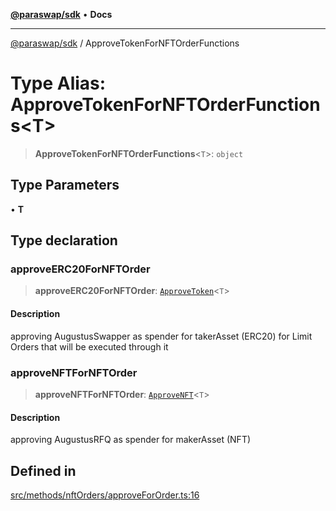 [**@paraswap/sdk**](../README.md) • **Docs**

***

[@paraswap/sdk](../globals.md) / ApproveTokenForNFTOrderFunctions

# Type Alias: ApproveTokenForNFTOrderFunctions\<T\>

> **ApproveTokenForNFTOrderFunctions**\<`T`\>: `object`

## Type Parameters

• **T**

## Type declaration

### approveERC20ForNFTOrder

> **approveERC20ForNFTOrder**: [`ApproveToken`](../-internal-/type-aliases/ApproveToken.md)\<`T`\>

#### Description

approving AugustusSwapper as spender for takerAsset (ERC20) for Limit Orders that will be executed through it

### approveNFTForNFTOrder

> **approveNFTForNFTOrder**: [`ApproveNFT`](../-internal-/type-aliases/ApproveNFT.md)\<`T`\>

#### Description

approving AugustusRFQ as spender for makerAsset (NFT)

## Defined in

[src/methods/nftOrders/approveForOrder.ts:16](https://github.com/paraswap/paraswap-sdk/blob/master/src/methods/nftOrders/approveForOrder.ts#L16)
